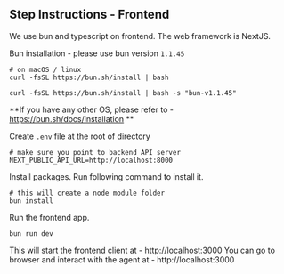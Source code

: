 ## Step Instructions - Frontend

We use bun and typescript on frontend.
The web framework is NextJS.

Bun installation - please use bun version `1.1.45`
```shell
# on macOS / linux
curl -fsSL https://bun.sh/install | bash

curl -fsSL https://bun.sh/install | bash -s "bun-v1.1.45"
```

**If you have any other OS, please refer to - https://bun.sh/docs/installation **

Create `.env` file at the root of directory
```env
# make sure you point to backend API server
NEXT_PUBLIC_API_URL=http://localhost:8000
```

Install packages. Run following command to install it.
```shell
# this will create a node module folder
bun install
```

Run the frontend app.
```shell
bun run dev
```

This will start the frontend client at - http://localhost:3000
You can go to browser and interact with the agent at - http://localhost:3000